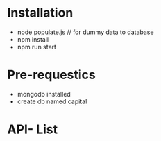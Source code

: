 # Installation
  * node populate.js // for dummy data to database 
  * npm install
  * npm run start

# Pre-requestics
  * mongodb installed 
  * create db named  capital


# API- List